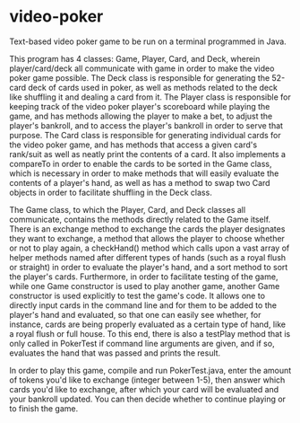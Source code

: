 # video-poker
Text-based video poker game to be run on a terminal programmed in Java.

This program has 4 classes: Game, Player,
Card, and Deck, wherein player/card/deck all communicate with game in order to 
make the video poker game possible. The Deck class is responsible for generating
the 52-card deck of cards used in poker, as well as methods related to the deck
like shuffling it and dealing a card from it. The Player class is responsible
for keeping track of the video poker player's scoreboard while playing the game,
and has methods allowing the player to make a bet, to adjust the player's 
bankroll, and to access the player's bankroll in order to serve that purpose. 
The Card class is responsible for generating individual cards for the video
poker game, and has methods that access a given card's rank/suit as well as 
neatly print the contents of a card. It also implements a compareTo in order
to enable the cards to be sorted in the Game class, which is necessary in order
to make methods that will easily evaluate the contents of a player's hand, as 
well as has a method to swap two Card objects in order to facilitate shuffling
in the Deck class. 


The Game class, to which the Player, Card, and Deck classes all communicate, 
contains the methods directly related to the Game itself. There is an exchange
method to exchange the cards the player designates they want to exchange, 
a method that allows the player to choose whether or not to play again,
a checkHand() method which calls upon a vast array of helper methods named after
different types of hands (such as a royal flush or straight) in order to
evaluate the player's hand, and a sort method to sort the player's cards. 
Furthermore, in order to facilitate testing of the game, while one Game 
constructor is used to play another game, another Game constructor is used
explicitly to test the game's code. It allows one to directly input cards
in the command line and for them to be added to the player's hand and evaluated,
so that one can easily see whether, for instance, cards are being properly
evaluated as a certain type of hand, like a royal flush or full house. To this
end, there is also a testPlay method that is only called in PokerTest if command
line arguments are given, and if so, evaluates the hand that was passed and
prints the result.

In order to play this game, compile and run PokerTest.java, enter the amount of
tokens you'd like to exchange (integer between 1-5), then answer which cards
you'd like to exchange, after which your card will be evaluated and your
bankroll updated. You can then decide whether to continue playing or to finish
the game.
